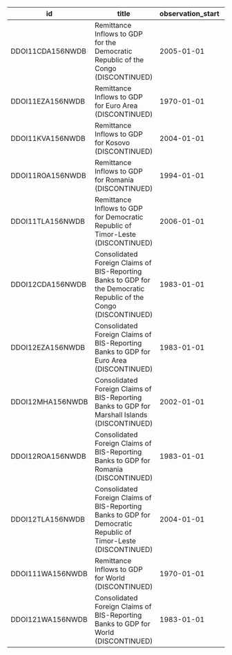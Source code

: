 | id               | title                                                                                                             | observation_start   | observation_end   |
|------------------|-------------------------------------------------------------------------------------------------------------------|---------------------|-------------------|
| DDOI11CDA156NWDB | Remittance Inflows to GDP for the Democratic Republic of the Congo (DISCONTINUED)                                 | 2005-01-01          | 2014-01-01        |
| DDOI11EZA156NWDB | Remittance Inflows to GDP for Euro Area (DISCONTINUED)                                                            | 1970-01-01          | 2015-01-01        |
| DDOI11KVA156NWDB | Remittance Inflows to GDP for Kosovo (DISCONTINUED)                                                               | 2004-01-01          | 2014-01-01        |
| DDOI11ROA156NWDB | Remittance Inflows to GDP for Romania (DISCONTINUED)                                                              | 1994-01-01          | 2014-01-01        |
| DDOI11TLA156NWDB | Remittance Inflows to GDP for Democratic Republic of Timor-Leste (DISCONTINUED)                                   | 2006-01-01          | 2014-01-01        |
| DDOI12CDA156NWDB | Consolidated Foreign Claims of BIS-Reporting Banks to GDP for the Democratic Republic of the Congo (DISCONTINUED) | 1983-01-01          | 2014-01-01        |
| DDOI12EZA156NWDB | Consolidated Foreign Claims of BIS-Reporting Banks to GDP for Euro Area (DISCONTINUED)                            | 1983-01-01          | 2015-01-01        |
| DDOI12MHA156NWDB | Consolidated Foreign Claims of BIS-Reporting Banks to GDP for Marshall Islands (DISCONTINUED)                     | 2002-01-01          | 2008-01-01        |
| DDOI12ROA156NWDB | Consolidated Foreign Claims of BIS-Reporting Banks to GDP for Romania (DISCONTINUED)                              | 1983-01-01          | 2014-01-01        |
| DDOI12TLA156NWDB | Consolidated Foreign Claims of BIS-Reporting Banks to GDP for Democratic Republic of Timor-Leste (DISCONTINUED)   | 2004-01-01          | 2013-01-01        |
| DDOI111WA156NWDB | Remittance Inflows to GDP for World (DISCONTINUED)                                                                | 1970-01-01          | 2015-01-01        |
| DDOI121WA156NWDB | Consolidated Foreign Claims of BIS-Reporting Banks to GDP for World (DISCONTINUED)                                | 1983-01-01          | 2015-01-01        |